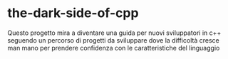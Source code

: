 # the-dark-side-of-cpp
Questo progetto mira a diventare una guida per nuovi sviluppatori in c++ seguendo un percorso di progetti da sviluppare dove la difficoltà cresce man mano per prendere confidenza con le caratteristiche del linguaggio
